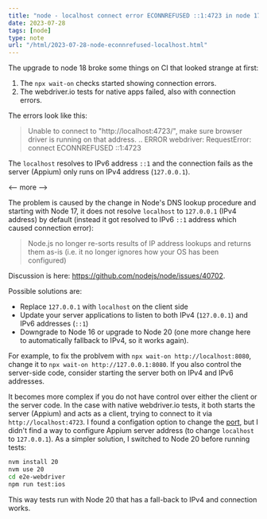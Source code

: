 ```yaml
---
title: "node - localhost connect error ECONNREFUSED ::1:4723 in node 17 and node 18"
date: 2023-07-28
tags: [node]
type: note
url: "/html/2023-07-28-node-econnrefused-localhost.html"
---
```


The upgrade to node 18 broke some things on CI that looked strange at first:

1. The `npx wait-on` checks started showing connection errors.
1. The webdriver.io tests for native apps failed, also with connection errors.

The errors look like this:

> Unable to connect to "http://localhost:4723/", make sure browser driver is running on that address. 
> ..
> ERROR webdriver: RequestError: connect ECONNREFUSED ::1:4723

The `localhost` resolves to IPv6 address `::1` and the connection fails as the server (Appium) only runs on IPv4 address (`127.0.0.1`).

<-- more -->

The problem is caused by the change in Node's DNS lookup procedure and
starting with Node 17, it does not resolve `localhost` to `127.0.0.1` (IPv4 address)
by default (instead it got resolved to IPv6 `::1` address which caused connection error):

>  Node.js no longer re-sorts results of IP address lookups and returns them as-is (i.e. it no longer ignores how your OS has been configured)

Discussion is here: https://github.com/nodejs/node/issues/40702.

Possible solutions are:

* Replace `127.0.0.1` with `localhost` on the client side
* Update your server applications to listen to both IPv4 (`127.0.0.1`) and IPv6 addresses (`::1`)
* Downgrade to Node 16 or upgrade to Node 20 (one more change here to automatically fallback to IPv4, so it works again).

For example, to fix the problvem with `npx wait-on http://localhost:8080`, change it to `npx wait-on http://127.0.0.1:8080`.
If you also control the server-side code, consider starting the server both on IPv4 and IPv6 addresses.

It becomes more complex if you do not have control over either the client or the server code.
In the case with native webdriver.io tests, it both starts the server (Appium)
and acts as a client, trying to connect to it via `http://localhost:4723`.
I found a configation option to change the
[port](https://webdriver.io/docs/appium-service/#options),
but I didn't find a way to configure Appium server address
(to change `localhost` to `127.0.0.1`).
As a simpler solution, I switched to Node 20 before running tests:

```bash
nvm install 20
nvm use 20
cd e2e-webdriver
npm run test:ios
```

This way tests run with Node 20 that has a fall-back to IPv4 and connection works.
